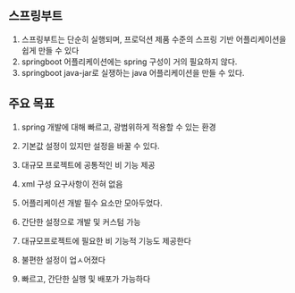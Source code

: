 스프링부트
---------
1. 스프링부트는 단순히 실행되며, 프로덕션 제품 수준의 스프링 기반 어플리케이션을 쉽게 만들 수 있다
2. springboot 어플리케이션에는 spring 구성이 거의 필요하지 않다.
3. springboot java-jar로 실쟁하는 java 어플리케이션을 만들 수 있다.

주요 목표
-----
1. spring 개발에 대해 빠르고, 광범위하게 적용할 수 있는 환경
2. 기본값 설정이 있지만 설정을 바꿀 수 있다.
3. 대규모 프로젝트에 공통적인 비 기능 제공
4. xml 구성 요구사항이 전혀 없음

5. 어플리케이션 개발 필수 요소만 모아두었다.
6. 간단한 설정으로 개발 및 커스텀 가능
7. 대규모프로젝트에 필요한 비 기능적 기능도 제공한다
8. 불편한 설정이 업ㅅ어졌다
9. 빠르고, 간단한 실행 및 배포가 가능하다